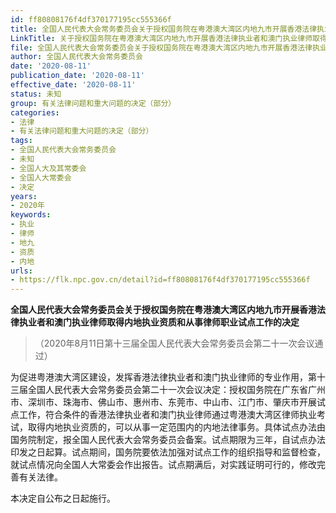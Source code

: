```yaml
---
id: ff80808176f4df370177195cc555366f
title: 全国人民代表大会常务委员会关于授权国务院在粤港澳大湾区内地九市开展香港法律执业者和澳门执业律师取得内地执业资质和从事律师职业试点工作的决定
LinkTitle: 关于授权国务院在粤港澳大湾区内地九市开展香港法律执业者和澳门执业律师取得内地执业资质和从事律师职业试点工作的决定
file: 全国人民代表大会常务委员会关于授权国务院在粤港澳大湾区内地九市开展香港法律执业者和澳门执业律师取得内地执业资质和从事律师职业试点工作的决定_ff80808176f4df370177195cc555366f.docx
author: 全国人民代表大会常务委员会
date: '2020-08-11'
publication_date: '2020-08-11'
effective_date: '2020-08-11'
status: 未知
group: 有关法律问题和重大问题的决定（部分）
categories:
- 法律
- 有关法律问题和重大问题的决定（部分）
tags:
- 全国人民代表大会常务委员会
- 未知
- 全国人大及其常委会
- 全国人大常委会
- 决定
years:
- 2020年
keywords:
- 执业
- 律师
- 地九
- 资质
- 内地
urls:
- https://flk.npc.gov.cn/detail?id=ff80808176f4df370177195cc555366f
---
```


**全国人民代表大会常务委员会关于授权国务院在粤港澳大湾区内地九市开展香港法律执业者和澳门执业律师取得内地执业资质和从事律师职业试点工作的决定**

> （2020年8月11日第十三届全国人民代表大会常务委员会第二十一次会议通过）

为促进粤港澳大湾区建设，发挥香港法律执业者和澳门执业律师的专业作用，第十三届全国人民代表大会常务委员会第二十一次会议决定：授权国务院在广东省广州市、深圳市、珠海市、佛山市、惠州市、东莞市、中山市、江门市、肇庆市开展试点工作，符合条件的香港法律执业者和澳门执业律师通过粤港澳大湾区律师执业考试，取得内地执业资质的，可以从事一定范围内的内地法律事务。具体试点办法由国务院制定，报全国人民代表大会常务委员会备案。试点期限为三年，自试点办法印发之日起算。试点期间，国务院要依法加强对试点工作的组织指导和监督检查，就试点情况向全国人大常委会作出报告。试点期满后，对实践证明可行的，修改完善有关法律。

本决定自公布之日起施行。
